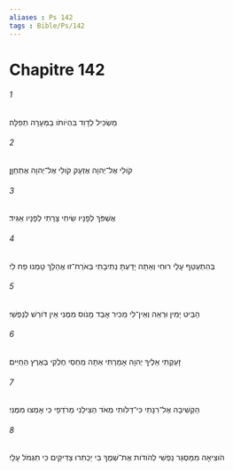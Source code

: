 ```yaml
---
aliases : Ps 142
tags : Bible/Ps/142
---
```


# Chapitre 142

###### 1
מַשְׂכִּיל לְדָוִד בִּהְיֹותֹו בַמְּעָרָה תְפִלָּה׃
###### 2
קֹולִי אֶל־יְהוָה אֶזְעָק קֹולִי אֶל־יְהוָה אֶתְחַןָּן׃
###### 3
אֶשְׁפֹּךְ לְפָנָיו שִׂיחִי צָרָתִי לְפָנָיו אַגִּיד׃
###### 4
בְּהִתְעַטֵּף עָלַי רוּחִי וְאַתָּה יָדַעְתָּ נְתִיבָתִי בְּאֹרַח־זוּ אֲהַלֵּךְ טָמְנוּ פַח לִי׃
###### 5
הַבֵּיט יָמִין וּרְאֵה וְאֵין־לִי מַכִּיר אָבַד מָנֹוס מִמֶּנִּי אֵין דֹּורֵשׁ לְנַפְשִׁי׃
###### 6
זָעַקְתִּי אֵלֶיךָ יְהוָה אָמַרְתִּי אַתָּה מַחְסִי חֶלְקִי בְּאֶרֶץ הַחַיִּים׃
###### 7
הַקְשִׁיבָה אֶל־רִנָּתִי כִּי־דַלֹּותִי מְאֹד הַצִּילֵנִי מֵרֹדְפַי כִּי אָמְצוּ מִמֶּנִּי׃
###### 8
הֹוצִיאָה מִמַּסְגֵּר נַפְשִׁי לְהֹודֹות אֶת־שְׁמֶךָ בִּי יַכְתִּרוּ צַדִּיקִים כִּי תִגְמֹל עָלָי׃
